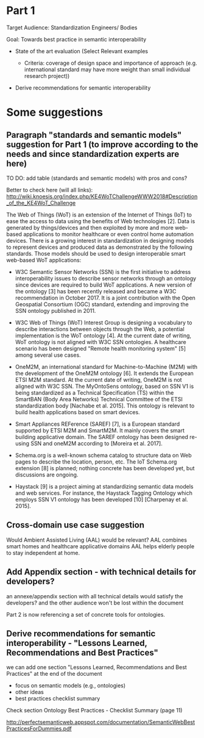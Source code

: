 # Part 1

Target Audience: Standardization Engineers/ Bodies

Goal: Towards best practice in semantic interoperability

- State of the art evaluation
(Select Relevant examples
  - Criteria: coverage of design space and importance of approach (e.g. international standard may have more weight than small individual research project))

- Derive recommendations for semantic interoperability

# Some suggestions 
 ## Paragraph "standards and semantic models" suggestion for Part 1 (to improve according to the needs and since standardization experts are here)
TO DO: add table (standards and semantic models) with pros and cons?

Better to check here (will all links): http://wiki.knoesis.org/index.php/KE4WoTChallengeWWW2018#Description_of_the_KE4WoT_Challenge

The Web of Things (WoT) is an extension of the Internet of Things (IoT) to ease the access to data using the benefits of Web technologies [2]. Data is generated by things/devices and then exploited by more and more web-based applications to monitor healthcare or even control home automation devices. There is a growing interest in standardization in designing models to represent devices and produced data as demonstrated by the following standards. Those models should be used to design interoperable smart web-based WoT applications:

* W3C Semantic Sensor Networks (SSN) is the first initiative to address interoperability issues to describe sensor networks through an ontology since devices are required to build WoT applications. A new version of the ontology [3] has been recently released and became a W3C recommendation in October 2017. It is a joint contribution with the Open Geospatial Consortium (OGC) standard, extending and improving the SSN ontology published in 2011.

* W3C Web of Things (WoT) Interest Group is designing a vocabulary to describe interactions between objects through the Web, a potential implementation is the WoT ontology [4]. At the current date of writing, WoT ontology is not aligned with W3C SSN ontologies. A healthcare scenario has been designed "Remote health monitoring system" [5] among several use cases.

* OneM2M, an international standard for Machine-to-Machine (M2M) with the development of the OneM2M ontology [6]. It extends the European ETSI M2M standard. At the current date of writing, OneM2M is not aligned with W3C SSN. The MyOntoSens ontology, based on SSN V1 is being standardized as a Technical Specification (TS) within the SmartBAN (Body Area Networks) Technical Committee of the ETSI standardization body [Nachabe et al. 2015]. This ontology is relevant to build health applications based on smart devices.

* Smart Appliances REFerence (SAREF) [7], is a European standard supported by ETSI M2M and SmartM2M. It mainly covers the smart building applicative domain. The SAREF ontology has been designed re-using SSN and oneM2M according to [Moreira et al. 2017].

* Schema.org is a well-known schema catalog to structure data on Web pages to describe the location, person, etc. The IoT Schema.org extension [8] is planned; nothing concrete has been developed yet, but discussions are ongoing.

* Haystack [9] is a project aiming at standardizing semantic data models and web services. For instance, the Haystack Tagging Ontology which employs SSN V1 ontology has been developed [10] [Charpenay et al. 2015].

 ## Cross-domain use case suggestion
 
 Would Ambient Assisted Living (AAL) would be relevant?
 AAL combines smart homes and healthcare applicative domains
 AAL helps elderly people to stay independent at home.
 
  ## Add Appendix section - with technical details for developers?
  an annexe/appendix section with all technical details would satisfy the developers? and the other audience won't be lost within the document
  
  Part 2 is now referencing a set of concrete tools for ontologies.
  
  ## Derive recommendations for semantic interoperability - "Lessons Learned, Recommendations and Best Practices" 
  we can add one section "Lessons Learned, Recommendations and Best Practices" at the end of the document
  - focus on semantic models (e.g., ontologies)
  - other ideas
  - best practices checklist summary 
  
   Check section Ontology Best Practices - Checklist Summary (page 11)
   
   http://perfectsemanticweb.appspot.com/documentation/SemanticWebBestPracticesForDummies.pdf 
  
